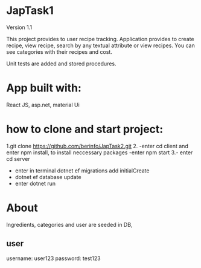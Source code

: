 # JapTask1

Version 1.1

This project provides to user recipe tracking. Application provides to create recipe, view recipe, search by any textual attribute or
view recipes. You can see categories with their recipes and cost.

Unit tests are added and stored procedures.

# App built with:

React JS, asp.net, material Ui

# how to clone and start project:

1.git clone https://github.com/berinfo/JapTask2.git 2. -enter cd client and enter npm install, to install neccessary packages
-enter npm start
3.- enter cd server

- enter in terminal dotnet ef migrations add initialCreate
- dotnet ef database update
- enter dotnet run

# About

Ingredients, categories and user are seeded in DB,

## user

username: user123
password: test123
